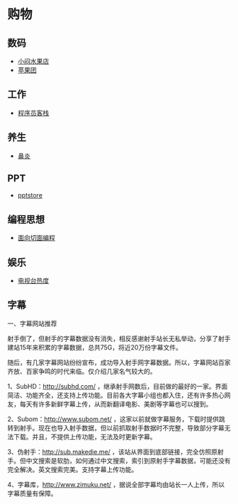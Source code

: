 # 购物

## 数码
* [小闷水果店](http://appled.cc/)
* [苹果团](http:www.appletuan.com)

## 工作
* [程序员客栈](http://www.proginn.com/)

## 养生
* [鼻炎](http://www.douban.com/group/topic/40864204/)

## PPT
* [pptstore](http://www.pptstore.net/ppt_free/)


## 编程思想
* [面向切面编程](http://nuysoft.com/2013/09/04/intro-to-aspect-oriented-programming/)

## 娱乐
* [电视台热度](http://eye.kuyun.com/)

## 字幕
一、字幕网站推荐

射手倒了，但射手的字幕数据没有消失，相反感谢射手站长无私举动，分享了射手建站15年来积累的字幕数据，总共75G，将近20万份字幕文件。

随后，有几家字幕网站纷纷宣布，成功导入射手网字幕数据。所以，字幕网站百家齐放、百家争鸣的时代来临。仅介绍几家名气较大的。

1、SubHD：http://subhd.com/ ，继承射手网数后，目前做的最好的一家。界面简洁、功能齐全，还支持上传功能。目前各大字幕小组也都入住，还有许多热心网友，每天有许多新鲜字幕上传，从而新翻译电影、美剧等字幕也可以搜到。

2、Subom：http://www.subom.net/ ，这家以前就做字幕服务，下载时提供跳转到射手。现在也导入射手数据，但以前抓取射手数据时不完整，导致部分字幕无法下载。并且，不提供上传功能，无法及时更新字幕。

3、伪射手：http://sub.makedie.me/ ，该站从界面到底部链接，完全仿照原射手。但中文搜索是软肋，如何通过中文搜索，索引到原射手字幕数据，可能还没有完全解决。英文搜索完美。支持字幕上传功能。

4、字幕库，http://www.zimuku.net/ ，据说全部字幕均由站长一人上传，所以字幕质量有保障。